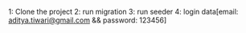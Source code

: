 1: Clone the project
2: run migration
3: run seeder
4: login data[email: aditya.tiwari@gmail.com && password: 123456]